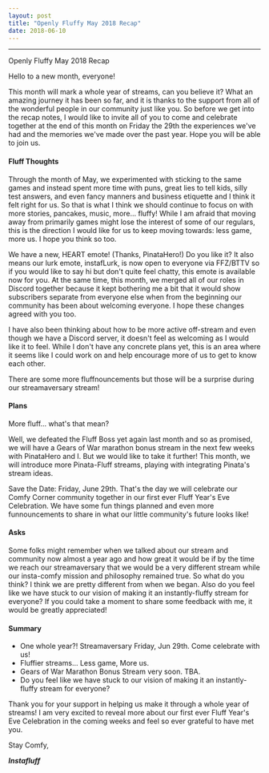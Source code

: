 ```yaml
---
layout: post
title: "Openly Fluffy May 2018 Recap"
date: 2018-06-10
---
```


--------------------------

Openly Fluffy May 2018 Recap

Hello to a new month, everyone!

This month will mark a whole year of streams, can you believe it? What an amazing journey it has been so far, and it is thanks to the support from all of the wonderful people in our community just like you. So before we get into the recap notes, I would like to invite all of you to come and celebrate together at the end of this month on Friday the 29th the experiences we've had and the memories we've made over the past year. Hope you will be able to join us.

#### Fluff Thoughts ####

Through the month of May, we experimented with sticking to the same games and instead spent more time with puns, great lies to tell kids, silly test answers, and even fancy manners and business etiquette and I think it felt right for us. So that is what I think we should continue to focus on with more stories, pancakes, music, more... fluffy! While I am afraid that moving away from primarily games might lose the interest of some of our regulars, this is the direction I would like for us to keep moving towards: less game, more us. I hope you think so too.

We have a new, HEART emote! (Thanks, PinataHero!) Do you like it? It also means our lurk emote, instafLurk, is now open to everyone via FFZ/BTTV so if you would like to say hi but don't quite feel chatty, this emote is available now for you. At the same time, this month, we merged all of our roles in Discord together because it kept bothering me a bit that it would show subscribers separate from everyone else when from the beginning our community has been about welcoming everyone. I hope these changes agreed with you too.

I have also been thinking about how to be more active off-stream and even though we have a Discord server, it doesn't feel as welcoming as I would like it to feel. While I don't have any concrete plans yet, this is an area where it seems like I could work on and help encourage more of us to get to know each other.

There are some more fluffnouncements but those will be a surprise during our streamaversary stream!

#### Plans ####

More fluff... what's that mean?

Well, we defeated the Fluff Boss yet again last month and so as promised, we will have a Gears of War marathon bonus stream in the next few weeks with PinataHero and I. But we would like to take it further! This month, we will introduce more Pinata-Fluff streams, playing with integrating Pinata's stream ideas.

Save the Date: Friday, June 29th. That's the day we will celebrate our Comfy Corner community together in our first ever Fluff Year's Eve Celebration. We have some fun things planned and even more funnouncements to share in what our little community's future looks like!

#### Asks ####

Some folks might remember when we talked about our stream and community now almost a year ago and how great it would be if by the time we reach our streamaversary that we would be a very different stream while our insta-comfy mission and philosophy remained true. So what do you think? I think we are pretty different from when we began. Also do you feel like we have stuck to our vision of making it an instantly-fluffy stream for everyone? If you could take a moment to share some feedback with me, it would be greatly appreciated!

#### Summary ####

* One whole year?! Streamaversary Friday, Jun 29th. Come celebrate with us!
* Fluffier streams... Less game, More us.
* Gears of War Marathon Bonus Stream very soon. TBA.
* Do you feel like we have stuck to our vision of making it an instantly-fluffy stream for everyone?

Thank you for your support in helping us make it through a whole year of streams! I am very excited to reveal more about our first ever Fluff Year's Eve Celebration in the coming weeks and feel so ever grateful to have met you.

Stay Comfy,

***Instafluff***
